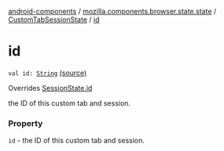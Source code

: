 [android-components](../../index.md) / [mozilla.components.browser.state.state](../index.md) / [CustomTabSessionState](index.md) / [id](./id.md)

# id

`val id: `[`String`](https://kotlinlang.org/api/latest/jvm/stdlib/kotlin/-string/index.html) [(source)](https://github.com/mozilla-mobile/android-components/blob/master/components/browser/state/src/main/java/mozilla/components/browser/state/state/CustomTabSessionState.kt#L17)

Overrides [SessionState.id](../-session-state/id.md)

the ID of this custom tab and session.

### Property

`id` - the ID of this custom tab and session.